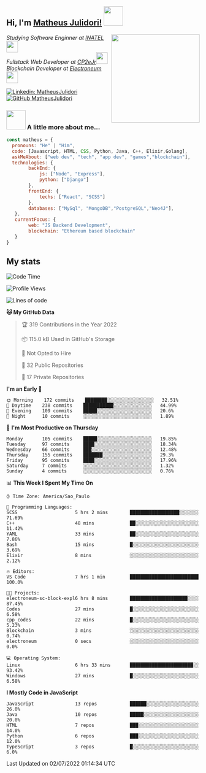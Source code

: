 <h2> Hi, I'm <a href="https://matheusjulidori.github.io" target="_blank">Matheus Julidori!</a> <img src="https://media.giphy.com/media/12oufCB0MyZ1Go/giphy.gif" width="50"></h2>
<img align='right' src="https://media.giphy.com/media/3oKIPnAiaMCws8nOsE/giphy.gif" width="230" height="auto">
<p><em>Studying Software Enginner at <a href="http://www.inatel.br" target="_blank">INATEL</a><img src="https://media.giphy.com/media/fYSnHlufseco8Fh93Z/giphy.gif" width="30"></br>
  Fullstack Web Developer at <a href="http://www.cp2ejr.com.br" target="_blank">CP2eJr</a><img src="https://media.giphy.com/media/WUlplcMpOCEmTGBtBW/giphy.gif" width="30"></br>
  Blockchain Developer at <a href="https://www.electroneum.com" target="_blank">Electroneum</a><img src="https://media.giphy.com/media/WUlplcMpOCEmTGBtBW/giphy.gif" width="30"> 
</em></p>

[![Linkedin: MatheusJulidori](https://img.shields.io/badge/-MatheusJulidori-blue?style=flat-square&logo=Linkedin&logoColor=white&link=https://www.linkedin.com/in/MatheusJulidori/)](https://www.linkedin.com/in/MatheusJulidori/)
[![GitHub MatheusJulidori](https://img.shields.io/github/followers/matheusjulidori?label=follow&style=social)](https://github.com/MatheusJulidori)


### <img src="https://media.giphy.com/media/VgCDAzcKvsR6OM0uWg/giphy.gif" width="50"> A little more about me...  

```javascript
const matheus = {
  pronouns: "He" | "Him",
  code: [Javascript, HTML, CSS, Python, Java, C++, Elixir,Golang],
  askMeAbout: ["web dev", "tech", "app dev", "games","blockchain"],
  technologies: {
        backEnd: {
            js: ["Node", "Express"],
            python: ["Django"]
        },
        frontEnd: {
            techs: ["React", "SCSS"]
        },
        databases: ["MySql", "MongoDB","PostgreSQL","Neo4J"],
   },
   currentFocus: {
        web: "JS Backend Development",
        blockchain: "Ethereum based blockchain"
   }
}
```
<h2>My stats</h2>

<!--START_SECTION:waka-->
![Code Time](http://img.shields.io/badge/Code%20Time-186%20hrs%203%20mins-blue)

![Profile Views](http://img.shields.io/badge/Profile%20Views-8-blue)

![Lines of code](https://img.shields.io/badge/From%20Hello%20World%20I%27ve%20Written-611%20Thousand%20lines%20of%20code-blue)

**🐱 My GitHub Data** 

> 🏆 319 Contributions in the Year 2022
 > 
> 📦 115.0 kB Used in GitHub's Storage 
 > 
> 🚫 Not Opted to Hire
 > 
> 📜 32 Public Repositories 
 > 
> 🔑 17 Private Repositories  
 > 
**I'm an Early 🐤** 

```text
🌞 Morning    172 commits    ████████░░░░░░░░░░░░░░░░░   32.51% 
🌆 Daytime    238 commits    ███████████░░░░░░░░░░░░░░   44.99% 
🌃 Evening    109 commits    █████░░░░░░░░░░░░░░░░░░░░   20.6% 
🌙 Night      10 commits     ░░░░░░░░░░░░░░░░░░░░░░░░░   1.89%

```
📅 **I'm Most Productive on Thursday** 

```text
Monday       105 commits    █████░░░░░░░░░░░░░░░░░░░░   19.85% 
Tuesday      97 commits     ████░░░░░░░░░░░░░░░░░░░░░   18.34% 
Wednesday    66 commits     ███░░░░░░░░░░░░░░░░░░░░░░   12.48% 
Thursday     155 commits    ███████░░░░░░░░░░░░░░░░░░   29.3% 
Friday       95 commits     ████░░░░░░░░░░░░░░░░░░░░░   17.96% 
Saturday     7 commits      ░░░░░░░░░░░░░░░░░░░░░░░░░   1.32% 
Sunday       4 commits      ░░░░░░░░░░░░░░░░░░░░░░░░░   0.76%

```


📊 **This Week I Spent My Time On** 

```text
⌚︎ Time Zone: America/Sao_Paulo

💬 Programming Languages: 
SCSS                     5 hrs 2 mins        ██████████████████░░░░░░░   71.69% 
C++                      48 mins             ██░░░░░░░░░░░░░░░░░░░░░░░   11.42% 
YAML                     33 mins             ██░░░░░░░░░░░░░░░░░░░░░░░   7.86% 
Bash                     15 mins             █░░░░░░░░░░░░░░░░░░░░░░░░   3.69% 
Elixir                   8 mins              ░░░░░░░░░░░░░░░░░░░░░░░░░   2.12%

🔥 Editors: 
VS Code                  7 hrs 1 min         █████████████████████████   100.0%

🐱‍💻 Projects: 
electroneum-sc-block-expl6 hrs 8 mins        █████████████████████░░░░   87.45% 
Codes                    27 mins             █░░░░░░░░░░░░░░░░░░░░░░░░   6.58% 
cpp_codes                22 mins             █░░░░░░░░░░░░░░░░░░░░░░░░   5.23% 
Blockchain               3 mins              ░░░░░░░░░░░░░░░░░░░░░░░░░   0.74% 
electroneum              0 secs              ░░░░░░░░░░░░░░░░░░░░░░░░░   0.0%

💻 Operating System: 
Linux                    6 hrs 33 mins       ███████████████████████░░   93.42% 
Windows                  27 mins             █░░░░░░░░░░░░░░░░░░░░░░░░   6.58%

```

**I Mostly Code in JavaScript** 

```text
JavaScript               13 repos            ██████░░░░░░░░░░░░░░░░░░░   26.0% 
Java                     10 repos            █████░░░░░░░░░░░░░░░░░░░░   20.0% 
HTML                     7 repos             ███░░░░░░░░░░░░░░░░░░░░░░   14.0% 
Python                   6 repos             ███░░░░░░░░░░░░░░░░░░░░░░   12.0% 
TypeScript               3 repos             █░░░░░░░░░░░░░░░░░░░░░░░░   6.0%

```



 Last Updated on 02/07/2022 01:14:34 UTC
<!--END_SECTION:waka-->
